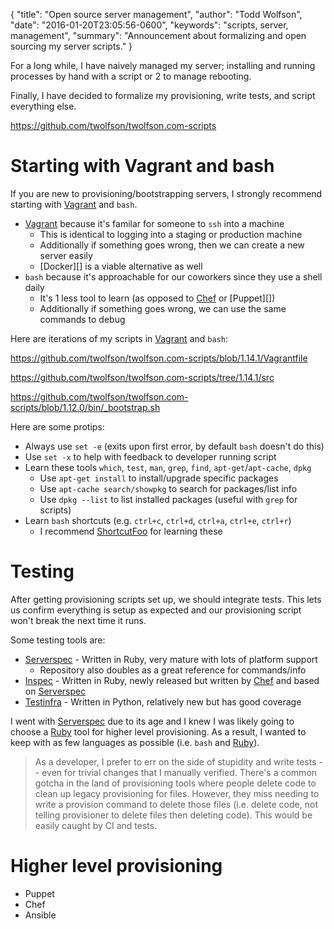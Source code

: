 {
  "title": "Open source server management",
  "author": "Todd Wolfson",
  "date": "2016-01-20T23:05:56-0600",
  "keywords": "scripts, server, management",
  "summary": "Announcement about formalizing and open sourcing my server scripts."
}

For a long while, I have naively managed my server; installing and running processes by hand with a script or 2 to manage rebooting.

Finally, I have decided to formalize my provisioning, write tests, and script everything else.

https://github.com/twolfson/twolfson.com-scripts

# Starting with Vagrant and bash
If you are new to provisioning/bootstrapping servers, I strongly recommend starting with [Vagrant][] and `bash`.

- [Vagrant][] because it's familar for someone to `ssh` into a machine
    - This is identical to logging into a staging or production machine
    - Additionally if something goes wrong, then we can create a new server easily
    - [Docker][] is a viable alternative as well
- `bash` because it's approachable for our coworkers since they use a shell daily
    - It's 1 less tool to learn (as opposed to [Chef][] or [Puppet][])
    - Additionally if something goes wrong, we can use the same commands to debug

[Vagrant]: https://www.vagrantup.com/

Here are iterations of my scripts in [Vagrant][] and `bash`:

https://github.com/twolfson/twolfson.com-scripts/blob/1.14.1/Vagrantfile

https://github.com/twolfson/twolfson.com-scripts/tree/1.14.1/src

https://github.com/twolfson/twolfson.com-scripts/blob/1.12.0/bin/_bootstrap.sh

Here are some protips:

- Always use `set -e` (exits upon first error, by default `bash` doesn't do this)
- Use `set -x` to help with feedback to developer running script
- Learn these tools `which`, `test`, `man`, `grep`, `find`, `apt-get`/`apt-cache`, `dpkg`
    - Use `apt-get install` to install/upgrade specific packages
    - Use `apt-cache search/showpkg` to search for packages/list info
    - Use `dpkg --list` to list installed packages (useful with `grep` for scripts)
- Learn `bash` shortcuts (e.g. `ctrl+c`, `ctrl+d`, `ctrl+a`, `ctrl+e`, `ctrl+r`)
    - I recommend [ShortcutFoo][] for learning these

[ShortcutFoo]: https://www.shortcutfoo.com/

# Testing
After getting provisioning scripts set up, we should integrate tests. This lets us confirm everything is setup as expected and our provisioning script won't break the next time it runs.

Some testing tools are:

- [Serverspec][] - Written in Ruby, very mature with lots of platform support
    - Repository also doubles as a great reference for commands/info
- [Inspec][] - Written in Ruby, newly released but written by [Chef][] and based on [Serverspec][]
- [Testinfra][] - Written in Python, relatively new but has good coverage

[Serverspec]: http://serverspec.org/
[Chef]: https://www.chef.io/chef/
[Inspec]: https://github.com/chef/inspec
[Testinfra]: https://github.com/philpep/testinfra

I went with [Serverspec][] due to its age and I knew I was likely going to choose a [Ruby][] tool for higher level provisioning. As a result, I wanted to keep with as few languages as possible (i.e. `bash` and [Ruby][]).

> As a developer, I prefer to err on the side of stupidity and write tests -- even for trivial changes that I manually verified. There's a common gotcha in the land of provisioning tools where people delete code to clean up legacy provisioning for files. However, they miss needing to write a provision command to delete those files (i.e. delete code, not telling provisioner to delete files then deleting code). This would be easily caught by CI and tests.

[Ruby]: https://www.ruby-lang.org/en/

# Higher level provisioning
- Puppet
- Chef
- Ansible
